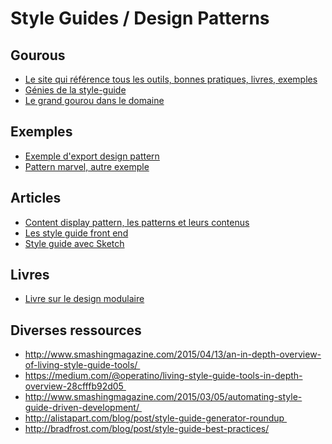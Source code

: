 # Style Guides / Design Patterns



## Gourous
- [Le site qui référence tous les outils, bonnes pratiques, livres, exemples]( http://styleguides.io/)
- [Génies de la style-guide](http://patternlab.io/)
- [Le grand gourou dans le domaine](http://bradfrost.com/)

## Exemples
- [Exemple d'export design pattern](http://rizzo.lonelyplanet.com/styleguide/ui-components/cards)
- [Pattern marvel, autre exemple](https://marvelapp.com/styleguide/overview/introduction)

## Articles
- [Content display pattern, les patterns et leurs contenus](http://danielmall.com/articles/content-display-patterns/)
- [Les style guide front end](https://24ways.org/2011/front-end-style-guides/)
- [Style guide avec Sketch](https://speckyboy.com/2016/03/21/consistency-please-style-guides-sketch/)

## Livres
- [Livre sur le design modulaire](http://www.amazon.com/Modular-Web-Design-Components-Documentation-ebook/dp/B003FJ64EE/ref=mt_kindle?_encoding=UTF8&me=)


## Diverses ressources
- http://www.smashingmagazine.com/2015/04/13/an-in-depth-overview-of-living-style-guide-tools/ 
- https://medium.com/@operatino/living-style-guide-tools-in-depth-overview-28cfffb92d05 
- http://www.smashingmagazine.com/2015/03/05/automating-style-guide-driven-development/ 
- http://alistapart.com/blog/post/style-guide-generator-roundup 
- http://bradfrost.com/blog/post/style-guide-best-practices/